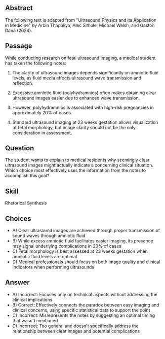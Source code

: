 ## Abstract
The following text is adapted from "Ultrasound Physics and its Application in Medicine" by Arbin Thapaliya, Alec Sithole, Michael Welsh, and Gaston Dana (2024).

## Passage
While conducting research on fetal ultrasound imaging, a medical student has taken the following notes:

1. The clarity of ultrasound images depends significantly on amniotic fluid levels, as fluid media affects ultrasound wave transmission and reflection.

2. Excessive amniotic fluid (polyhydramnios) often makes obtaining clear ultrasound images easier due to enhanced wave transmission.

3. However, polyhydramnios is associated with high-risk pregnancies in approximately 20% of cases.

4. Standard ultrasound imaging at 23 weeks gestation allows visualization of fetal morphology, but image clarity should not be the only consideration in assessment.

## Question
The student wants to explain to medical residents why seemingly clear ultrasound images might actually indicate a concerning clinical situation. Which choice most effectively uses the information from the notes to accomplish this goal?

## Skill
Rhetorical Synthesis

## Choices
- A) Clear ultrasound images are achieved through proper transmission of sound waves through amniotic fluid
- B) While excess amniotic fluid facilitates easier imaging, its presence may signal underlying complications in 20% of cases
- C) Fetal morphology is best assessed at 23 weeks gestation when amniotic fluid levels are optimal
- D) Medical professionals should focus on both image quality and clinical indicators when performing ultrasounds

## Answer
- A) Incorrect: Focuses only on technical aspects without addressing the clinical implications
- B) Correct: Effectively connects the paradox between easy imaging and clinical concerns, using specific statistical data to support the point
- C) Incorrect: Misrepresents the notes by suggesting an optimal timing that wasn't mentioned
- D) Incorrect: Too general and doesn't specifically address the relationship between clear images and potential complications
